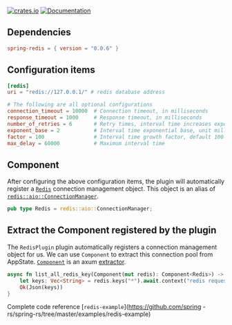 [![crates.io](https://img.shields.io/crates/v/spring-redis.svg)](https://crates.io/crates/spring-redis)
[![Documentation](https://docs.rs/spring-redis/badge.svg)](https://docs.rs/spring-redis)

## Dependencies

```toml
spring-redis = { version = "0.0.6" }
```

## Configuration items

```toml
[redis]
uri = "redis://127.0.0.1/" # redis database address

# The following are all optional configurations
connection_timeout = 10000  # Connection timeout, in milliseconds
response_timeout = 1000     # Response timeout, in milliseconds
number_of_retries = 6       # Retry times, interval time increases exponentially
exponent_base = 2           # Interval time exponential base, unit milliseconds
factor = 100                # Interval time growth factor, default 100 times growth
max_delay = 60000           # Maximum interval time
```

## Component

After configuring the above configuration items, the plugin will automatically register a [`Redis`](https://docs.rs/spring-redis/latest/spring_redis/type.Redis.html) connection management object. This object is an alias of [`redis::aio::ConnectionManager`](https://docs.rs/redis/latest/redis/aio/struct.ConnectionManager.html).

```rust
pub type Redis = redis::aio::ConnectionManager;
```

## Extract the Component registered by the plugin

The `RedisPlugin` plugin automatically registers a connection management object for us. We can use `Component` to extract this connection pool from AppState. [`Component`](https://docs.rs/spring-web/latest/spring_web/extractor/struct.Component.html) is an axum [extractor](https://docs.rs/axum/latest/axum/extract/index.html).

```rust
async fn list_all_redis_key(Component(mut redis): Component<Redis>) -> Result<impl IntoResponse> {
    let keys: Vec<String> = redis.keys("*").await.context("redis request failed")?;
    Ok(Json(keys))
}
```

Complete code reference [`redis-example`](https://github.com/spring -rs/spring-rs/tree/master/examples/redis-example)